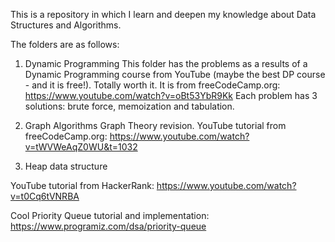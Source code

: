 This is a repository in which I learn and deepen my knowledge about Data Structures and Algorithms. 

The folders are as follows:

1. Dynamic Programming
This folder has the problems as a results of a Dynamic Programming course from YouTube (maybe the best DP course - and it is free!). Totally worth it.
It is from freeCodeCamp.org: https://www.youtube.com/watch?v=oBt53YbR9Kk
Each problem has 3 solutions: brute force, memoization and tabulation. 

2. Graph Algorithms
Graph Theory revision. 
YouTube tutorial from freeCodeCamp.org: https://www.youtube.com/watch?v=tWVWeAqZ0WU&t=1032

3. Heap data structure

YouTube tutorial from HackerRank: https://www.youtube.com/watch?v=t0Cq6tVNRBA

Cool Priority Queue tutorial and implementation: https://www.programiz.com/dsa/priority-queue

